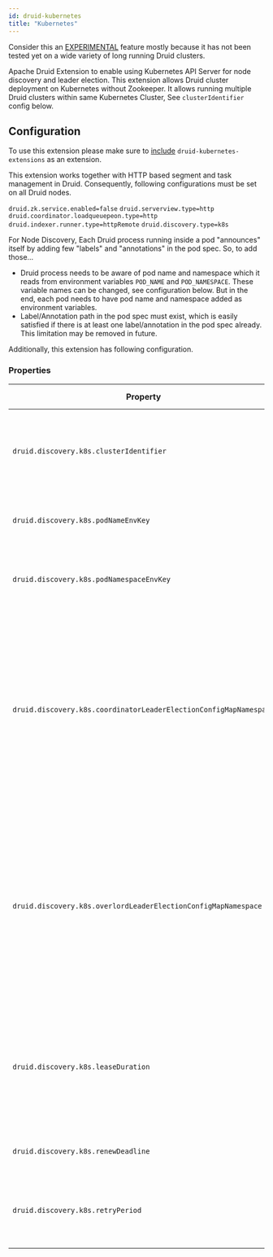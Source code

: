 ```yaml
---
id: druid-kubernetes
title: "Kubernetes"
---
```


<!--
  ~ Licensed to the Apache Software Foundation (ASF) under one
  ~ or more contributor license agreements.  See the NOTICE file
  ~ distributed with this work for additional information
  ~ regarding copyright ownership.  The ASF licenses this file
  ~ to you under the Apache License, Version 2.0 (the
  ~ "License"); you may not use this file except in compliance
  ~ with the License.  You may obtain a copy of the License at
  ~
  ~   http://www.apache.org/licenses/LICENSE-2.0
  ~
  ~ Unless required by applicable law or agreed to in writing,
  ~ software distributed under the License is distributed on an
  ~ "AS IS" BASIS, WITHOUT WARRANTIES OR CONDITIONS OF ANY
  ~ KIND, either express or implied.  See the License for the
  ~ specific language governing permissions and limitations
  ~ under the License.
  -->

Consider this an [EXPERIMENTAL](../experimental.md) feature mostly because it has not been tested yet on a wide variety of long running Druid clusters.

Apache Druid Extension to enable using Kubernetes API Server for node discovery and leader election. This extension allows Druid cluster deployment on Kubernetes without Zookeeper. It allows running multiple Druid clusters within same Kubernetes Cluster, See `clusterIdentifier` config below.


## Configuration

To use this extension please make sure to  [include](../../development/extensions.md#loading-extensions) `druid-kubernetes-extensions` as an extension.

This extension works together with HTTP based segment and task management in Druid. Consequently, following configurations must be set on all Druid nodes.

`druid.zk.service.enabled=false`
`druid.serverview.type=http`
`druid.coordinator.loadqueuepeon.type=http`
`druid.indexer.runner.type=httpRemote`
`druid.discovery.type=k8s`

For Node Discovery, Each Druid process running inside a pod "announces" itself by adding few "labels" and "annotations" in the pod spec. So, to add those...
- Druid process needs to be aware of pod name and namespace which it reads from environment variables `POD_NAME` and `POD_NAMESPACE`. These variable names can be changed, see configuration below. But in the end, each pod needs to have pod name and namespace added as environment variables.
- Label/Annotation path in the pod spec must exist, which is easily satisfied if there is at least one label/annotation in the pod spec already. This limitation may be removed in future.

Additionally, this extension has following configuration.

### Properties
|Property|Possible Values|Description|Default|required|
|--------|---------------|-----------|-------|--------|
|`druid.discovery.k8s.clusterIdentifier`|`string that matches [a-z0-9][a-z0-9-]*[a-z0-9]`|Unique identifier for this Druid cluster in Kubernetes e.g. us-west-prod-druid.|None|Yes|
|`druid.discovery.k8s.podNameEnvKey`|`Pod Env Variable`|Pod Env variable whose value is that pod's name.|POD_NAME|No|
|`druid.discovery.k8s.podNamespaceEnvKey`|`Pod Env Variable`|Pod Env variable whose value is that pod's kubernetes namespace.|POD_NAMESPACE|No|
|`druid.discovery.k8s.coordinatorLeaderElectionConfigMapNamespace`|`k8s namespace`|Leader election algorithm requires creating a ConfigMap resource in a namespace. This MUST only be provided if different coordinator pods run in different namespaces, such setup is discouraged however.|coordinator pod's namespace|No|
|`druid.discovery.k8s.overlordLeaderElectionConfigMapNamespace`|`k8s namespace`|Leader election algorithm requires creating a ConfigMap resource in a namespace. This MUST only be provided if different overlord pods run in different namespaces, such setup is discouraged however.|overlord pod's namespace|No|
|`druid.discovery.k8s.leaseDuration`|`Duration`|Lease duration used by Leader Election algorithm. Candidates wait for this time before taking over previous Leader.|PT60S|No|
|`druid.discovery.k8s.renewDeadline`|`Duration`|Lease renewal period used by Leader.|PT17S|No|
|`druid.discovery.k8s.retryPeriod`|`Duration`|Retry wait used by Leader Election algorithm on failed operations.|PT5S|No|

